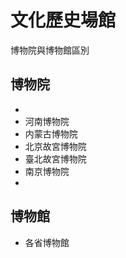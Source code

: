 # 文化歷史場館

博物院與博物館區別



## 博物院

* 
* 河南博物院
* 内蒙古博物院
* 北京故宮博物院
* 臺北故宮博物院
* 南京博物院
* 

## 博物館

* 各省博物館

